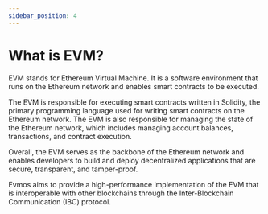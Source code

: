 ```yaml
---
sidebar_position: 4
---
```


# What is EVM?

EVM stands for Ethereum Virtual Machine. It is a software environment that runs on the Ethereum network and enables smart contracts to be executed.

The EVM is responsible for executing smart contracts written in Solidity, the primary programming language used for writing smart contracts on the Ethereum network. The EVM is also responsible for managing the state of the Ethereum network, which includes managing account balances, transactions, and contract execution.

Overall, the EVM serves as the backbone of the Ethereum network and enables developers to build and deploy decentralized applications that are secure, transparent, and tamper-proof.

Evmos aims to provide a high-performance implementation of the EVM that is interoperable with other blockchains through the Inter-Blockchain Communication (IBC) protocol.
